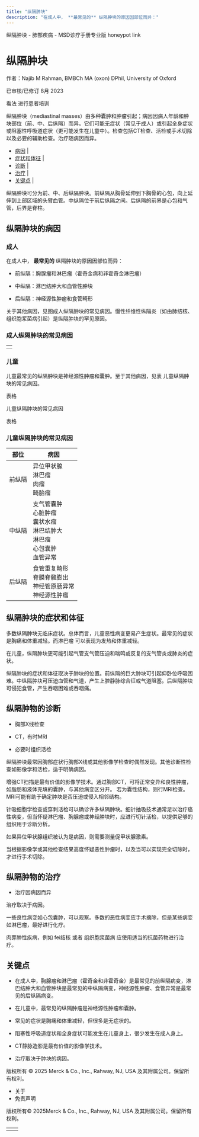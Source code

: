 ```yaml
---
title: "纵隔肿块"
description: "在成人中， **最常见的** 纵隔肿块的原因因部位而异："
---
```


﻿纵隔肿块 \- 肺部疾病 \- MSD诊疗手册专业版 honeypot link

# 纵隔肿块

作者：Najib M Rahman, BMBCh MA (oxon) DPhil, University of Oxford

已审核/已修订 8月 2023

看法 进行患者培训

纵隔肿块（mediastinal masses）由多种囊肿和肿瘤引起；病因因病人年龄和肿块部位（前、中、后纵隔）而异。它们可能无症状（常见于成人）或引起全身症状或阻塞性呼吸道症状（更可能发生在儿童中）。检查包括CT检查、活检或手术切除以及必要的辅助检查。治疗随病因而异。

- [病因](#病因_v922456_zh) \|
- [症状和体征](#症状和体征_v922524_zh) \|
- [诊断](#诊断_v922528_zh) \|
- [治疗](#治疗_v922543_zh) \|
- [关键点](#关键点_v4755846_zh) \|

纵隔肿块可分为前、中、后纵隔肿块。前纵隔从胸骨延伸到下胸骨的心包，向上延伸到上部区域的头臂血管。中纵隔位于前后纵隔之间。后纵隔的前界是心包和气管，后界是脊柱。

## 纵隔肿块的病因

### 成人

在成人中， **最常见的** 纵隔肿块的原因因部位而异：

- 前纵隔：胸腺瘤和淋巴瘤（霍奇金病和非霍奇金淋巴瘤）

- 中纵隔：淋巴结肿大和血管性肿块

- 后纵隔：神经源性肿瘤和食管畸形


关于其他病因，见图成人纵隔肿块的常见病因。慢性纤维性纵隔炎（如由肺结核、组织胞浆菌病引起）是纵隔肿块的罕见原因。

### 成人纵隔肿块的常见病因

|     |
| --- |
|  |

### 儿童

儿童最常见的纵隔肿块是神经源性肿瘤和囊肿。至于其他病因，见表 儿童纵隔肿块的常见病因。

表格

儿童纵隔肿块的常见病因

表格

### 儿童纵隔肿块的常见病因

| 部位 | 病因 |
| --- | --- |
| 前纵隔 | 异位甲状腺<br>淋巴瘤<br>肉瘤<br>畸胎瘤 |
| 中纵隔 | 支气管囊肿<br>心脏肿瘤<br>囊状水瘤<br>淋巴结肿大<br>淋巴瘤<br>心包囊肿<br>血管异常 |
| 后纵隔 | 食管重复畸形<br>脊膜脊髓膨出<br>神经管原肠异常<br>神经源性肿瘤 |

## 纵隔肿块的症状和体征

多数纵隔肿块无临床症状。总体而言，儿童恶性病变更易产生症状。最常见的症状是胸痛和体重减轻。而淋巴瘤 可以表现为发热和体重减轻。

在儿童，纵隔肿块更可能引起气管支气管压迫和喘鸣或反复的支气管炎或肺炎的症状。

纵隔肿块的症状和体征取决于肿块的位置。前纵隔的巨大肿块可引起仰卧位呼吸困难。中纵隔肿块可压迫血管和气道，产生上腔静脉综合征或气道阻塞。后纵隔肿块可侵犯食管，产生吞咽困难或吞咽痛。

## 纵隔肿物的诊断

- 胸部X线检查

- CT，有时MRI

- 必要时组织活检


纵隔肿块最常因胸部症状行胸部X线或其他影像学检查时偶然发现。其他诊断性检查如影像学和活检，适于明确病因。

增强CT扫描是最有价值的影像学技术。通过胸部CT，可将正常变异和良性肿瘤，如脂肪和液体充填的囊肿，与其他病变区分开。 若为囊性结构，则行MRI检查。MRI可能有助于确定肿块是否压迫或侵入相邻结构。

针吸细胞学检查或穿刺活检可以确诊许多纵隔肿块。细针抽吸技术通常足以治疗癌性病变，但当怀疑淋巴瘤、胸腺瘤或神经肿块时，应进行切针活检，以提供足够的组织用于诊断分析。

如果异位甲状腺组织被认为是病因，则需要测量促甲状腺激素。

当根据影像学或其他检查结果高度怀疑恶性肿瘤时，以及当可以实现完全切除时，才进行手术切除。

## 纵隔肿物的治疗

- 治疗因病因而异


治疗取决于病因。

一些良性病变如心包囊肿，可以观察。多数的恶性病变应手术摘除，但是某些病变如淋巴瘤，最好进行化疗。

肉芽肿性疾病，例如 fei结核 或者 组织胞浆菌病 应使用适当的抗菌药物进行治疗。

## 关键点

- 在成人中，胸腺瘤和淋巴瘤（霍奇金和非霍奇金）是最常见的前纵隔病变，淋巴结肿大和血管肿块是最常见的中纵隔病变，神经源性肿瘤、食管异常是最常见的后纵隔病变。

- 在儿童中，最常见的纵隔肿瘤是神经源性肿瘤和囊肿。

- 常见的症状是胸痛和体重减轻，但很多是无症状的。

- 阻塞性呼吸道症状和全身症状可能发生在儿童身上，很少发生在成人身上。

- CT静脉造影是最有价值的影像学技术。

- 治疗取决于肿块的病因。




版权所有 © 2025
Merck & Co., Inc., Rahway, NJ, USA 及其附属公司。保留所有权利。

- 关于
- 免责声明

版权所有© 2025Merck & Co., Inc., Rahway, NJ, USA 及其附属公司。保留所有权利。

|     |     |
| --- | --- |
|  |  |